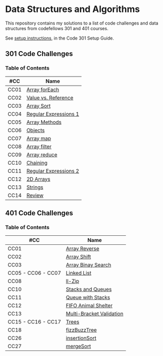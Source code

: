 # Data Structures and Algorithms

This repository contains my solutions to a list of code challenges and data structures from codefellows 301 and 401 courses.

See [setup instructions](https://codefellows.github.io/setup-guide/code-301/3-code-challenges), in the Code 301 Setup Guide.

## 301 Code Challenges

### **Table of Contents**
| #CC | Name |
| --- | ---- |
| CC01 | [Array forEach](https://github.com/afnandamra/data-structures-and-algorithms/tree/master/code-challenges/301/CC1:%20forEach) |
| CC02 | [Value vs. Reference](https://github.com/afnandamra/data-structures-and-algorithms/tree/master/code-challenges/301/CC2:%20value%20vs%20reference) |
| CC03 | [Array Sort](https://github.com/afnandamra/data-structures-and-algorithms/tree/master/code-challenges/301/CC3:%20sort) |
| CC04 | [Regular Expressions 1](https://github.com/afnandamra/data-structures-and-algorithms/tree/master/code-challenges/301/CC4:%20Regular%20expressions) |
| CC05 | [Array Methods](https://github.com/afnandamra/data-structures-and-algorithms/tree/master/code-challenges/301/CC5:%20Array%20methods) |
| CC06 | [Objects](https://github.com/afnandamra/data-structures-and-algorithms/tree/master/code-challenges/301/CC6:%20Objects) |
| CC07 | [Array map](https://github.com/afnandamra/data-structures-and-algorithms/tree/master/code-challenges/301/CC7:%20map) |
| CC08 | [Array filter](https://github.com/afnandamra/data-structures-and-algorithms/tree/master/code-challenges/301/CC8:%20Filter) |
| CC09 | [Array reduce](https://github.com/afnandamra/data-structures-and-algorithms/tree/master/code-challenges/301/CC9:%20Reduce) |
| CC10 | [Chaining](https://github.com/afnandamra/data-structures-and-algorithms/tree/master/code-challenges/301/CC10:%20Chaining) |
| CC11 | [Regular Expressions 2](https://github.com/afnandamra/data-structures-and-algorithms/tree/master/code-challenges/301/CC11:%20Regular%20expressions%202) |
| CC12 | [2D Arrays](https://github.com/afnandamra/data-structures-and-algorithms/tree/master/code-challenges/301/CC12:%202D%20Arrays) |
| CC13 | [Strings](https://github.com/afnandamra/data-structures-and-algorithms/tree/master/code-challenges/301/CC13:%20strings) |
| CC14 | [Review](https://github.com/afnandamra/data-structures-and-algorithms/tree/master/code-challenges/301/CC14:%20review) |

## 401 Code Challenges

### **Table of Contents**
| #CC | Name |
| --- | ---- |
| CC01 | [Array Reverse](https://github.com/afnandamra/data-structures-and-algorithms/tree/master/javascript/code-challenges/CC01:%20arrayReverse) |
| CC02 | [Array Shift](https://github.com/afnandamra/data-structures-and-algorithms/tree/master/javascript/code-challenges/CC02:%20arrayShift) |
| CC03 | [Array Binay Search](https://github.com/afnandamra/data-structures-and-algorithms/tree/master/javascript/code-challenges/CC03:%20arrayBinarySearch) |
| CC05 - CC06 - CC07 | [Linked List](https://github.com/afnandamra/data-structures-and-algorithms/tree/master/javascript/data-structure/linked-list) |
| CC08 | [ll-Zip](https://github.com/afnandamra/data-structures-and-algorithms/tree/master/javascript/code-challenges/CC08:%20llZip) |
| CC10 | [Stacks and Queues](https://github.com/afnandamra/data-structures-and-algorithms/tree/master/javascript/data-structure/stacksAndQueues) |
| CC11 | [Queue with Stacks](https://github.com/afnandamra/data-structures-and-algorithms/tree/master/javascript/code-challenges/CC11:%20queueWithStacks) |
| CC12 | [FIFO Animal Shelter](https://github.com/afnandamra/data-structures-and-algorithms/tree/master/javascript/code-challenges/CC12:%20fifoAnimalShelter) |
| CC13 | [Multi-Bracket Validation](https://github.com/afnandamra/data-structures-and-algorithms/tree/master/javascript/code-challenges/CC13:%20multiBracketValidation) |
| CC15 - CC16 - CC17 | [Trees](https://github.com/afnandamra/data-structures-and-algorithms/tree/master/javascript/data-structure/tree) |
| CC18 | [fizzBuzzTree](https://github.com/afnandamra/data-structures-and-algorithms/tree/master/javascript/code-challenges/CC18:%20fizzBuzzTree) |
| CC26 | [insertionSort](https://github.com/afnandamra/data-structures-and-algorithms/tree/master/javascript/code-challenges/CC26:%20insertionSort) |
| CC27 | [mergeSort](https://github.com/afnandamra/data-structures-and-algorithms/tree/master/javascript/code-challenges/CC27:%20mergeSort) |
